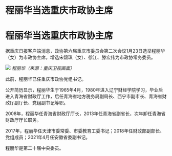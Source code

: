 # 程丽华当选重庆市政协主席

# 程丽华当选重庆市政协主席

据重庆日报客户端消息，政协第六届重庆市委员会第二次会议1月23日选举程丽华（女）为市政协主席，增选宋碧琪（女）、徐江、滕宏伟为市政协常务委员。

![](https://inews.gtimg.com/om_bt/Or1ldp2pc3aA5E6i1fmj3X4rWjguzygOA5mg5BPLtCSC8AA/1000)
_程丽华（来源：重庆卫视画面）_

此前，程丽华已任重庆市政协党组书记。

公开简历显示，程丽华生于1965年4月，1980年进入辽宁财经学院学习，毕业后进入青海省财政厅工作，后任青海省地方税务局副局长、西宁市副市长、青海省财政厅副厅长、党组副书记等职。

2008年，程丽华任青海省财政厅厅长，2013年任青海省副省长，次年卸任青海省财政厅厅长职务。

2017年，程丽华任天津市委常委、市委教育工委书记；2018年任财政部副部长、党组成员；2021年4月任安徽省委副书记。

程丽华是第二十届中央委员。

